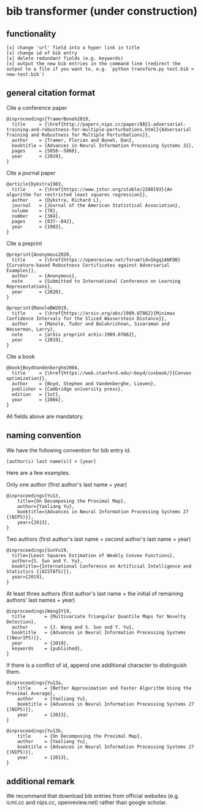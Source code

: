 # bib transformer (under construction)

## functionality
```
[x] change 'url' field into a hyper link in title
[x] change id of bib entry 
[x] delete redundant fields (e.g. keywords)
[x] output the new bib entries in the command line (redirect the output to a file if you want to, e.g. `python transform.py test.bib > new-test.bib`)
```

## general citation format

Cite a conference paper
```
@inproceedings{TramerBoneh2019,
  title     = {\href{http://papers.nips.cc/paper/8821-adversarial-training-and-robustness-for-multiple-perturbations.html}{Adversarial Training and Robustness for Multiple Perturbations}},
  author    = {Tramer, Florian and Boneh, Dan},
  booktitle = {Advances in Neural Information Processing Systems 32},
  pages     = {5858--5868},
  year      = {2019},
}
```

Cite a journal paper
```
@article{Dykstra1983,
  title     = {\href{https://www.jstor.org/stable/2288193}{An algorithm for restricted least squares regression}},
  author    = {Dykstra, Richard L},
  journal   = {Journal of the American Statistical Association},
  volume    = {78},
  number    = {384},
  pages     = {837--842},
  year      = {1983},
}
```

Cite a preprint
```
@preprint{Anonymous2020,
  title     = {\href{https://openreview.net/forum?id=Skgq1ANFDB}{Curvature-based Robustness Certificates against Adversarial Examples}},
  author    = {Anonymous},
  note      = {Submitted to International Conference on Learning Representations},
  year      = {2020},
}

@preprint{ManoleBW2019,
  title     = {\href{https://arxiv.org/abs/1909.07862}{Minimax Confidence Intervals for the Sliced Wasserstein Distance}},
  author    = {Manole, Tudor and Balakrishnan, Sivaraman and Wasserman, Larry},
  note      = {arXiv preprint arXiv:1909.07862}, 
  year      = {2019},
}
```

Cite a book
```
@book{BoydVandenberghe2004,
  title     = {\href{https://web.stanford.edu/~boyd/cvxbook/}{Convex optimization}},
  author    = {Boyd, Stephen and Vandenberghe, Lieven},
  publisher = {Cambridge university press},
  edition   = {1st},
  year      = {2004},
}
```

All fields above are mandatory.

## naming convention

We have the following convention for bib entry id.
```
[author(s) last name(s)] + [year]
```

Here are a few examples.

Only one author (first author's last name + year)
```
@inproceedings{Yu13,
    title={On Decomposing the Proximal Map},
    author={Yaoliang Yu},
    booktitle={Advances in Neural Information Processing Systems 27 {(NIPS)}},
    year={2013},
}
```

Two authors (first author's last name + second author's last name + year)
```
@inproceedings{SunYu19,
  title={Least Squares Estimation of Weakly Convex Functions},
  author={S. Sun and Y. Yu},
  booktitle={International Conference on Artificial Intelligence and Statistics {(AISTATS)}},  
  year={2019},
}
```

At least three authors (first author's last name + the initial of remaining authors' last names + year)
```
@inproceedings{WangSY19,
  title       = {Multivariate Triangular Quantile Maps for Novelty Detection},
  author      = {J. Wang and S. Sun and Y. Yu},
  booktitle   = {Advances in Neural Information Processing Systems {(NeurIPS)}},  
  year        = {2019},
  keywords    = {published},  
}
```

If there is a conflict of id, append one additional character to distinguish them.
```
@inproceedings{Yu13a,
    title     = {Better Approximation and Faster Algorithm Using the Proximal Average},
    author    = {Yaoliang Yu},
    booktitle = {Advances in Neural Information Processing Systems 27 {(NIPS)}},
    year      = {2013},
}

@inproceedings{Yu13b,
    title     = {On Decomposing the Proximal Map},
    author    = {Yaoliang Yu},
    booktitle = {Advances in Neural Information Processing Systems 27 {(NIPS)}},
    year      = {2013},
}
```

## additional remark

We recommand that download bib entries from official websites (e.g. icml.cc and nips.cc, openreview.net) rather than google scholar.
